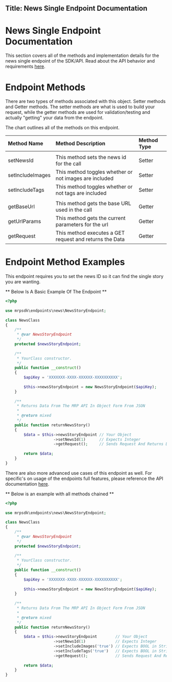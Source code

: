 Title: News Single Endpoint Documentation
---
# News Single Endpoint Documentation

This section covers all of the methods and implementation details for the news single endpoint of the SDK/API. Read about the API behavior and requirements [here](http://www.myracepass.com/developers/api/?c=1217&i=17423).

# Endpoint Methods

There are two types of methods associated with this object. Setter methods and Getter methods. The setter methods are what is used to build your request, while the getter methods are used for validation/testing and actually "getting" your data from the endpoint.

The chart outlines all of the methods on this endpoint.

| Method Name      | Method Description                                        | Method Type
| :--------------- | :-------------------------------------------------------- | :----------
|                  |                                                           |
| setNewsId        | This method sets the news id for the call                 | Setter
| setIncludeImages | This method toggles whether or not images are included    | Setter
| setIncludeTags   | This method toggles whether or not tags are included      | Setter
|                  |                                                           |
| getBaseUrl       | This method gets the base URL used in the call            | Getter
| getUrlParams     | This method gets the current parameters for the url       | Getter
| getRequest       | This method executes a GET request and returns the Data   | Getter

# Endpoint Method Examples

This endpoint requires you to set the news ID so it can find the single story you are wanting.

** Below Is A Basic Example Of The Endpoint **

```php
<?php
     
use mrpsdk\endpoints\news\NewsStoryEndpoint;
     
class NewsClass
{
    /**
     * @var NewsStoryEndpoint
     */
    protected $newsStoryEndpoint;
    
    /**
     * YourClass constructor.
     */
    public function __construct()
    {
        $apiKey = 'XXXXXXX-XXXX-XXXXXX-XXXXXXXXXX';
             
        $this->newsStoryEndpoint = new NewsStoryEndpoint($apiKey);
    }
    
    /**
     * Returns Data From The MRP API In Object Form From JSON
     * 
     * @return mixed
     */
    public function returnNewsStory()
    {
        $data = $this->newsStoryEndpoint // Your Object
                     ->setNewsId(1)      // Expects Integer
                     ->getRequest();     // Sends Request And Returns Data
            
        return $data;
    }
}
```

There are also more advanced use cases of this endpoint as well. For specific's on usage of the endpoints full features, please reference the API documentation [here](http://www.myracepass.com/developers/api/?c=1217&i=17423).

** Below is an example with all methods chained **

```php
<?php
     
use mrpsdk\endpoints\news\NewsStoryEndpoint;
     
class NewsClass
{
    /**
     * @var NewsStoryEndpoint
     */
    protected $newsStoryEndpoint;
    
    /**
     * YourClass constructor.
     */
    public function __construct()
    {
        $apiKey = 'XXXXXXX-XXXX-XXXXXX-XXXXXXXXXX';
             
        $this->newsStoryEndpoint = new NewsStoryEndpoint($apiKey);
    }
    
    /**
     * Returns Data From The MRP API In Object Form From JSON
     * 
     * @return mixed
     */
    public function returnNewsStory()
    {
        $data = $this->newsStoryEndpoint        // Your Object
                     ->setNewsId(1)             // Expects Integer
                     ->setIncludeImages('true') // Expects BOOL in String Form
                     ->setIncludeTags('true')   // Expects BOOL in String Form
                     ->getRequest();            // Sends Request And Returns Data
            
        return $data;
    }
}
```
